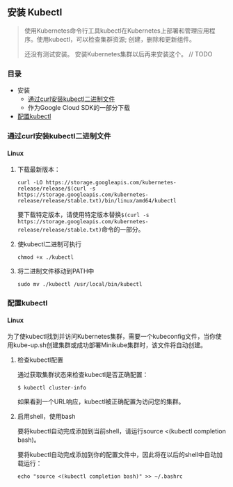 ## 安装 Kubectl

> 使用Kubernetes命令行工具kubectl在Kubernetes上部署和管理应用程序。使用kubectl，可以检查集群资源; 创建，删除和更新组件。
>
> 还没有测试安装。 
> 安装Kubernetes集群以后再来安装这个。
> // TODO 

### 目录
* 安装
    * [通过curl安装kubectl二进制文件](#通过curl安装kubectl二进制文件)
    * 作为Google Cloud SDK的一部分下载
* [配置kubectl](#配置kubectl)


### 通过curl安装kubectl二进制文件

#### Linux

1. 下载最新版本：

    ```text
    curl -LO https://storage.googleapis.com/kubernetes-release/release/$(curl -s https://storage.googleapis.com/kubernetes-release/release/stable.txt)/bin/linux/amd64/kubectl
    ```
    
    要下载特定版本，请使用特定版本替换`$(curl -s https://storage.googleapis.com/kubernetes-release/release/stable.txt)`命令的一部分。

2. 使kubectl二进制可执行

    ```text
    chmod +x ./kubectl
    ```

3. 将二进制文件移动到PATH中

    ```text
    sudo mv ./kubectl /usr/local/bin/kubectl
    ```

### 配置kubectl

#### Linux
为了使kubectl找到并访问Kubernetes集群，需要一个kubeconfig文件，当你使用kube-up.sh创建集群或成功部署Minikube集群时，该文件将自动创建。

1. 检查kubectl配置
    
    通过获取集群状态来检查kubectl是否正确配置：
    ```text
    $ kubectl cluster-info
    ```
    
    如果看到一个URL响应，kubectl被正确配置为访问您的集群。
    
2. 启用shell，使用bash

    要将kubectl自动完成添加到当前shell，请运行source <(kubectl completion bash)。
    
    要将kubectl自动完成添加到你的配置文件中，因此将在以后的shell中自动加载运行：
    
    ```text
    echo "source <(kubectl completion bash)" >> ~/.bashrc
    ```


